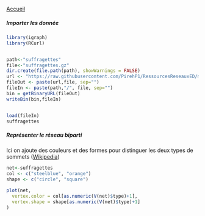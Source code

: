 [Accueil](https://github.com/PirehP1/RessourcesReseauxED/blob/master/README.md)

##### Importer les donnée 
```R
library(igraph)
library(RCurl)


path<-"suffragettes"
file<-"suffragettes.gz"
dir.create(file.path(path), showWarnings = FALSE)
url <- "https://raw.githubusercontent.com/PirehP1/RessourcesReseauxED/master/data/"
fileOut <- paste(url,file, sep="")
fileIn <- paste(path,"/", file, sep="")
bin = getBinaryURL(fileOut) 
writeBin(bin,fileIn)  


load(fileIn)
suffragettes
```

##### Représenter  le réseau biparti 

Ici on ajoute des couleurs et des formes pour distinguer les deux types de sommets ([Wikipedia]('https://fr.wikipedia.org/wiki/Graphe_biparti'))
```R
net<-suffragettes
col <- c("steelblue", "orange")
shape <- c("circle", "square")

plot(net,
  vertex.color = col[as.numeric(V(net)$type)+1],
  vertex.shape = shape[as.numeric(V(net)$type)+1]
)
```
